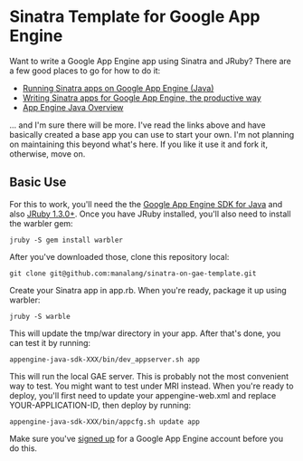 Sinatra Template for Google App Engine
=====================================

Want to write a Google App Engine app using Sinatra and JRuby?  There are a few good places to go for how to do it:

 * [Running Sinatra apps on Google App Engine (Java)](http://blog.bigcurl.de/2009/04/running-sinatra-apps-on-google.html)
 * [Writing Sinatra apps for Google App Engine, the productive way](http://dev.massivebraingames.com/past/2009/4/15/writing_sinatra_apps_for_google/)
 * [App Engine Java Overview](http://code.google.com/appengine/docs/java/overview.html)

... and I'm sure there will be more.  I've read the links above and have basically created a base app you can use to start your own.  I'm not planning on maintaining this beyond what's here.  If you like it use it and fork it, otherwise, move on.

Basic Use
---------

For this to work, you'll need the the [Google App Engine SDK for Java](http://code.google.com/appengine/downloads.html#Google_App_Engine_SDK_for_Java) and also [JRuby 1.3.0+](http://jruby.org).  Once you have JRuby installed, you'll also need to install the warbler gem:

	jruby -S gem install warbler

After you've downloaded those, clone this repository local:

	git clone git@github.com:manalang/sinatra-on-gae-template.git
	
Create your Sinatra app in app.rb.  When you're ready, package it up using warbler:

	jruby -S warble
	
This will update the tmp/war directory in your app.  After that's done, you can test it by running:

	appengine-java-sdk-XXX/bin/dev_appserver.sh app
	
This will run the local GAE server.  This is probably not the most convenient way to test.  You might want to test under MRI instead.  When you're ready to deploy, you'll first need to update your appengine-web.xml and replace YOUR-APPLICATION-ID, then deploy by running:

	appengine-java-sdk-XXX/bin/appcfg.sh update app
	
Make sure you've [signed up](http://appengine.google.com/) for a Google App Engine account before you do this.